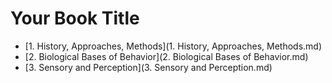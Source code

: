 # Your Book Title

* [1. History, Approaches, Methods](1. History, Approaches, Methods.md)
* [2. Biological Bases of Behavior](2. Biological Bases of Behavior.md)
* [3. Sensory and Perception](3. Sensory and Perception.md)
